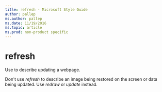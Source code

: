 ```yaml
---
title: refresh - Microsoft Style Guide
author: pallep
ms.author: pallep
ms.date: 11/19/2016
ms.topic: article
ms.prod: non-product specific
---
```


# refresh

Use to describe updating a webpage. 

Don't use *refresh* to describe an image being restored on the screen or data being updated. Use *redraw* or *update* instead. 
